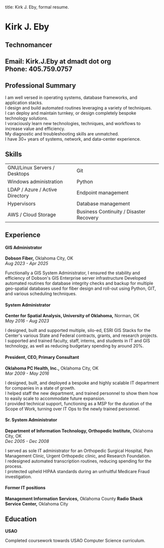 title: Kirk J. Eby, formal resume.

# Kirk J. Eby  
## Technomancer  
   
Email:  Kirk.J.Eby at dmadt dot org  
Phone:  405.759.0757  
---
##                                      Professional Summary

I am well versed in operating systems, database frameworks, and application stacks.  
I design and build automated routines leveraging a variety of techniques.  
I can deploy and maintain turnkey, or design completely bespoke technology solutions.  
I voraciously learn new technologies, techniques, and workflows to increase value and efficiency.  
My diagnostic and troubleshooting skills are unmatched.  
I have 30+ years of systems, network, and data-center experience.  

##                                   Skills

|                                 |                                         |
|---------------------------------|-----------------------------------------|
| GNU/Linux Servers / Desktops    | Git                                     |
| Windows administration          | Python                                  |
| LDAP / Azure / Active Directory | Endpoint management                     |
| Hypervisors                     | Database management                     |
| AWS / Cloud Storage             | Business Continuity / Disaster Recovery |


##                                      Experience

#### GIS Administrator  
**Dobson Fiber,** Oklahoma City, OK  
*Aug 2023 - Apr 2025*  

Functionally a GIS System Administrator, I ensured the stability and efficiency of Dobson's GIS Enterprise server infrastructure
Developed automated routines for database integrity checks and backup for multiple geo-spatial databases used for fiber design and roll-out using Python, GIT, and various scheduling techniques.  

#### System Administrator  
**Center for Spatial Analysis, University of Oklahoma,** Norman, OK  
*May 2016 - Aug 2023*  

I designed, built and supported multiple, silo-ed, ESRI GIS Stacks for the Center's various State and Federal contracts, grants, and research projects.  
I supported and trained faculty, staff, interns, and students in IT and GIS technology, as well as reducing budgetary spending by around 20%.  

#### President, CEO, Primary Consultant  
**Oklahoma PC Health, Inc.,** Oklahoma City, OK   
*Mar 2009 - May 2016*  

I designed, built, and deployed a bespoke and highly scalable IT department for companies in a state of growth.  
I helped staff the new department, and trained personnel to show them how to easily scale to accommodate future expansion.    
I provided technical support, functioning as a MSP for the duration of the Scope of Work, turning over IT Ops to the newly trained personnel.  

#### Sr. System Administrator
**Department of Information Technology, Orthopedic Institute,** Oklahoma City, OK  
*Dec 2005 - Dec 2008*  

I served as sole IT administrator for an Orthopedic Surgical Hospital, Pain Management Clinic, Urgent Orthopedic clinic, and Research Foundation.  
I redesigned automated transcription routines, reducing spending for the process.  
I protected upheld HIPAA standards during an unfruitful Medicare Fraud investigation.  

#### Former IT positions

**Management Information Services,** Oklahoma County
**Radio Shack Service Center,** Oklahoma City  

##                                   Education

**USAO**

Completed coursework towards USAO Computer Science curriculum.  



